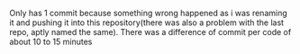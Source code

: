 Only has 1 commit because something wrong happened as i was renaming it and pushing it into this repository(there was also a problem with the last repo, aptly named the same). There was a difference of commit per code of about 10 to 15 minutes
